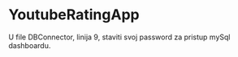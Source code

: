 ﻿# YoutubeRatingApp


U file DBConnector, linija 9, staviti svoj password za pristup mySql dashboardu.
